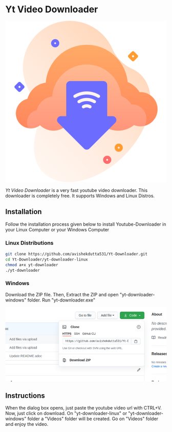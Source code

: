 # Yt Video Downloader

<p align="center">
<img src="https://raw.githubusercontent.com/avishekdutta531/Yt-Downloader/main/youtube-video-downloader-logo.png">
</p>

*Yt Video Downloader* is a very fast youtube video downloader. This downloader is completely free. It supports Windows and Linux Distros.

## Installation

Follow the installation process given below to install Youtube-Downloader in your Linux Computer or your Windows Computer

### Linux Distributions

```bash
git clone https://github.com/avishekdutta531/Yt-Downloader.git
cd Yt-Downloader/yt-downloader-linux
chmod a+x yt-downloader
./yt-downloader
```
### Windows

Download the ZIP file. Then, Extract the ZIP and open "yt-downloader-windows" folder. Run "yt-downloader.exe"

<p align="center">
<img src="https://raw.githubusercontent.com/avishekdutta531/Yt-Downloader/main/Screenshot%20from%202021-04-07%2015-07-09.png">
</p>


## Instructions
When the dialog box opens, just paste the youtube video url with CTRL+V. Now, just click on download. On "yt-downloader-linux" or "yt-downloader-windows" folder a "Videos" folder will be created. Go on "Videos" folder and enjoy the video.
